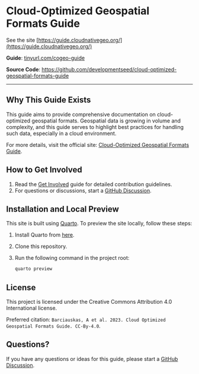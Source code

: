# Cloud-Optimized Geospatial Formats Guide

See the site [https://guide.cloudnativegeo.org/](https://guide.cloudnativegeo.org/)

**Guide**: <a href="https://tinyurl.com/cogeo-guide" target="_blank">tinyurl.com/cogeo-guide</a>

**Source Code**: <a href="https://github.com/developmentseed/cloud-optimized-geospatial-formats-guide" target="_blank">https://github.com/developmentseed/cloud-optimized-geospatial-formats-guide</a>

---

## Why This Guide Exists

This guide aims to provide comprehensive documentation on cloud-optimized geospatial formats. Geospatial data is growing in volume and complexity, and this guide serves to highlight best practices for handling such data, especially in a cloud environment.

For more details, visit the official site: [Cloud-Optimized Geospatial Formats Guide](https://developmentseed.org/cloud-optimized-geospatial-formats-guide/).

## How to Get Involved

1. Read the [Get Involved](./contributing.qmd) guide for detailed contribution guidelines.
2. For questions or discussions, start a [GitHub Discussion](https://github.com/developmentseed/cloud-optimized-geospatial-formats-guide/discussions/new/choose).

## Installation and Local Preview

This site is built using [Quarto](https://quarto.org/docs/get-started/). To preview the site locally, follow these steps:

1. Install Quarto from [here](https://quarto.org/).
2. Clone this repository.
3. Run the following command in the project root:

    ```sh
    quarto preview
    ```

## License

This project is licensed under the Creative Commons Attribution 4.0 International license.

Preferred citation: `Barciauskas, A et al. 2023. Cloud Optimized Geospatial Formats Guide. CC-By-4.0`.

## Questions?

If you have any questions or ideas for this guide, please start a [GitHub Discussion](https://github.com/developmentseed/cloud-optimized-geospatial-formats-guide/discussions/new/choose).
